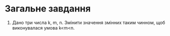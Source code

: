#  Загальне завдання
1. Дано три числа k, m, n. Змінити значення змінних таким чинном, щоб виконувалася умова k<m<n.
